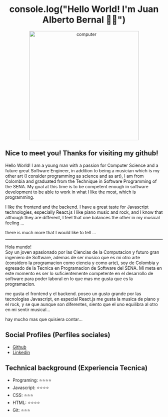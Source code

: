 
<h1 align="center">console.log("Hello World! I'm Juan Alberto Bernal 👋🏽")</h1>
<p align="center"><img src="https://i.pinimg.com/originals/47/37/f3/4737f384e164cab17788950cca6a312c.gif" alt="computer" width="350"></p>

## Nice to meet you! Thanks for visiting my github!

Hello World!
I am a young man with a passion for Computer Science and a future great Software Engineer, in addition to being a musician which is my other art (I consider programming as science and as art), I am from Colombia and graduated from the Technique in Software Programming of the SENA. My goal at this time is to be competent enough in software development to be able to work in what I like the most, which is programming.

I like the frontend and the backend. I have a great taste for Javascript technologies, especially React.js I like piano music and rock, and I know that although they are different, I feel that one balances the other in my musical feeling ...

there is much more that I would like to tell ...

<hr>

Hola mundo!<br>
Soy un joven apasionado por las Ciencias de la Computacion y futuro gran ingeniero de Software, ademas de ser musico que es mi otro arte (considero la programacion como ciencia y como arte), soy de Colombia y egresado de la Tecnica en Programacion de Software del SENA.
Mi meta en este momento es ser lo suficientemente competente en el desarrollo de software para poder laboral en lo que mas me gusta que es la programacion.

me gusta el frontend y el backend. poseo un gusto grande por las tecnologias Javascript, en especial React.js
me gusta la musica de piano y el rock, y se que aunque son diferentes, siento que el uno equilibra al otro en mi sentir musical...

hay mucho mas que quisiera contar...



## Social Profiles (Perfiles sociales)

- [Github](https://github.com/juanbernalcode)
- [Linkedin](https://www.linkedin.com/in/juan-alberto-50a680190/)


## Technical background (Experiencia Tecnica)


- Programing: ⭐️⭐️⭐️⭐️
- Javascript: ⭐️⭐️⭐️⭐️
- CSS: ⭐️⭐️⭐️
- HTML: ⭐️⭐️⭐️⭐️
- Git: ⭐️⭐️⭐️
